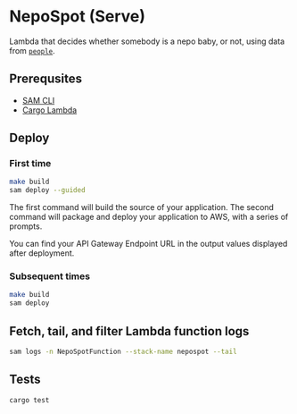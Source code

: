 # NepoSpot (Serve)

Lambda that decides whether somebody is a nepo baby, or not, using data from [`people`](../people).

## Prerequsites

* [SAM CLI](https://docs.aws.amazon.com/serverless-application-model/latest/developerguide/serverless-sam-cli-install.html)
* [Cargo Lambda](https://github.com/awslabs/aws-lambda-rust-runtime#getting-started)

## Deploy

### First time

```bash
make build
sam deploy --guided
```

The first command will build the source of your application. The second command will package and deploy your application to AWS, with a series of prompts.

You can find your API Gateway Endpoint URL in the output values displayed after deployment.

### Subsequent times

```bash
make build
sam deploy
```

## Fetch, tail, and filter Lambda function logs

```bash
sam logs -n NepoSpotFunction --stack-name nepospot --tail
```

## Tests

```bash
cargo test
```
